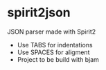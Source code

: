 spirit2json
===========

JSON parser made with Spirit2


- Use TABS for indentations
- Use SPACES for aligment
- Project to be build with bjam

